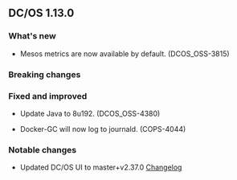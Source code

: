 ## DC/OS 1.13.0


### What's new

* Mesos metrics are now available by default. (DCOS_OSS-3815)


### Breaking changes


### Fixed and improved

* Update Java to 8u192. (DCOS_OSS-4380)

* Docker-GC will now log to journald. (COPS-4044)

### Notable changes

* Updated DC/OS UI to master+v2.37.0 [Changelog](https://github.com/dcos/dcos-ui/releases/tag/master%2Bv2.37.0)